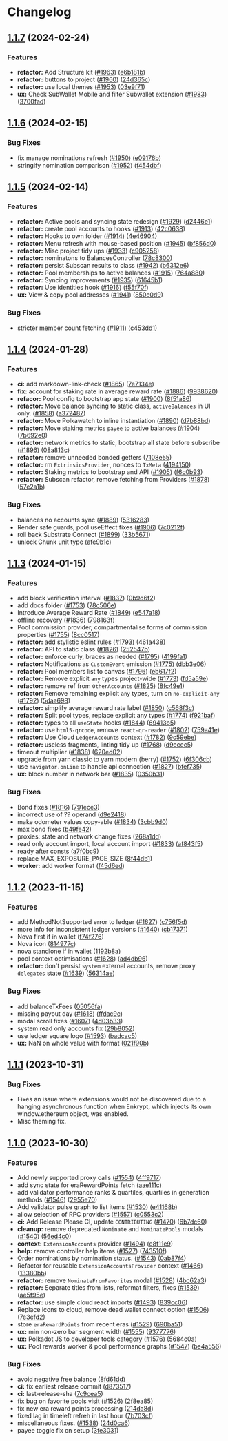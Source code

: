 # Changelog


## [1.1.7](https://github.com/paritytech/polkadot-staking-dashboard/compare/v1.1.6...v1.1.7) (2024-02-24)

### Features

* **refactor:** Add Structure kit ([#1963](https://github.com/paritytech/polkadot-staking-dashboard/issues/1963)) ([e6b181b](https://github.com/paritytech/polkadot-staking-dashboard/commit/e6b181be92c4abf706fd3b7bbe43bbf86abb6318))
* **refactor:** buttons to project ([#1960](https://github.com/paritytech/polkadot-staking-dashboard/issues/1960)) ([24d365c](https://github.com/paritytech/polkadot-staking-dashboard/commit/24d365cc7bc4ec42ff7240a5fd7d0b24285b94d4))
* **refactor:** use local themes ([#1953](https://github.com/paritytech/polkadot-staking-dashboard/issues/1953)) ([03e9f71](https://github.com/paritytech/polkadot-staking-dashboard/commit/03e9f7172a73d74b20fee0831bfd8fdc154f43c2))
* **ux:** Check SubWallet Mobile and filter Subwallet extension ([#1983](https://github.com/paritytech/polkadot-staking-dashboard/issues/1983)) ([3700fad](https://github.com/paritytech/polkadot-staking-dashboard/commit/3700fad464318bb7befd75ff254921c085cb194d))


## [1.1.6](https://github.com/paritytech/polkadot-staking-dashboard/compare/v1.1.5...v1.1.6) (2024-02-15)


### Bug Fixes

* fix manage nominations refresh ([#1950](https://github.com/paritytech/polkadot-staking-dashboard/issues/1950)) ([e09176b](https://github.com/paritytech/polkadot-staking-dashboard/commit/e09176bd74f4f78b1d8c2fb2779c77967a9f1c5d))
* stringify nomination comparison ([#1952](https://github.com/paritytech/polkadot-staking-dashboard/issues/1952)) ([f454dbf](https://github.com/paritytech/polkadot-staking-dashboard/commit/f454dbf4ee14745c6791b2d5ec763ad0a77d6fc2))


## [1.1.5](https://github.com/paritytech/polkadot-staking-dashboard/compare/v1.1.4...v1.1.5) (2024-02-14)

### Features

* **refactor:** Active pools and syncing state redesign ([#1929](https://github.com/paritytech/polkadot-staking-dashboard/issues/1929)) ([d2446e1](https://github.com/paritytech/polkadot-staking-dashboard/commit/d2446e1140fff47424984ec37e6233388b9f542b))
* **refactor:** create pool accounts to hooks ([#1913](https://github.com/paritytech/polkadot-staking-dashboard/issues/1913)) ([42c0638](https://github.com/paritytech/polkadot-staking-dashboard/commit/42c0638f464662e741085966a886bb2fdf00c4b2))
* **refactor:** Hooks to own folder ([#1914](https://github.com/paritytech/polkadot-staking-dashboard/issues/1914)) ([4e46904](https://github.com/paritytech/polkadot-staking-dashboard/commit/4e469041aeafcddd51e2abbc36d2a453529a4bff))
* **refactor:** Menu refresh with mouse-based position ([#1945](https://github.com/paritytech/polkadot-staking-dashboard/issues/1945)) ([bf856d0](https://github.com/paritytech/polkadot-staking-dashboard/commit/bf856d0610a7dc2df844440ea895496e39666148))
* **refactor:** Misc project tidy ups ([#1933](https://github.com/paritytech/polkadot-staking-dashboard/issues/1933)) ([c905258](https://github.com/paritytech/polkadot-staking-dashboard/commit/c905258ddc5587b41febfa4266fd388bf00ee75e))
* **refactor:** nominatons to BalancesController ([78c8300](https://github.com/paritytech/polkadot-staking-dashboard/commit/78c8300dd1046a261dfda888f9d5ac4d0c916e20))
* **refactor:** persist Subscan results to class ([#1942](https://github.com/paritytech/polkadot-staking-dashboard/issues/1942)) ([b6312e6](https://github.com/paritytech/polkadot-staking-dashboard/commit/b6312e60c62daef57f4fe14aaa0cc04db03eeaba))
* **refactor:** Pool memberships to active balances ([#1915](https://github.com/paritytech/polkadot-staking-dashboard/issues/1915)) ([764a880](https://github.com/paritytech/polkadot-staking-dashboard/commit/764a880e0640416a5ad88b69d2e84887624b8f11))
* **refactor:** Syncing improvements ([#1935](https://github.com/paritytech/polkadot-staking-dashboard/issues/1935)) ([61645b1](https://github.com/paritytech/polkadot-staking-dashboard/commit/61645b17cb8efb0a1a72532930583ab2c671c1af))
* **refactor:** Use identities hook ([#1916](https://github.com/paritytech/polkadot-staking-dashboard/issues/1916)) ([f55f70f](https://github.com/paritytech/polkadot-staking-dashboard/commit/f55f70f165a26615ad3046f30ad4ca50ca62ba96))
* **ux:** View & copy pool addresses ([#1941](https://github.com/paritytech/polkadot-staking-dashboard/issues/1941)) ([850c0d9](https://github.com/paritytech/polkadot-staking-dashboard/commit/850c0d9d6c8d8f481a4a5ca59616b7b0ce34b14f))


### Bug Fixes

* stricter member count fetching ([#1911](https://github.com/paritytech/polkadot-staking-dashboard/issues/1911)) ([c453dd1](https://github.com/paritytech/polkadot-staking-dashboard/commit/c453dd1e07016b46425938a26615138d361819de))


## [1.1.4](https://github.com/paritytech/polkadot-staking-dashboard/compare/v1.1.3...v1.1.4) (2024-01-28)


### Features

* **ci:** add markdown-link-check ([#1865](https://github.com/paritytech/polkadot-staking-dashboard/issues/1865)) ([7e7134e](https://github.com/paritytech/polkadot-staking-dashboard/commit/7e7134ea2a42ec56d095e0809a4eaa05f94ad793))
* **fix:** account for staking rate in average reward rate ([#1886](https://github.com/paritytech/polkadot-staking-dashboard/issues/1886)) ([9938620](https://github.com/paritytech/polkadot-staking-dashboard/commit/9938620ee417bd42761a6e63828e3dd3ab8e7ee2))
* **refacor:** Pool config to bootstrap app state ([#1900](https://github.com/paritytech/polkadot-staking-dashboard/issues/1900)) ([8f51a86](https://github.com/paritytech/polkadot-staking-dashboard/commit/8f51a8672b843b7cd7172144e2157148d03325ca))
* **refactor:** Move balance syncing to static class, `activeBalances` in UI only. ([#1858](https://github.com/paritytech/polkadot-staking-dashboard/issues/1858)) ([a372487](https://github.com/paritytech/polkadot-staking-dashboard/commit/a3724879f377c38baf0e9b04e03749e0e2f65ee0))
* **refactor:** Move Polkawatch to inline instantiation ([#1890](https://github.com/paritytech/polkadot-staking-dashboard/issues/1890)) ([d7b88bd](https://github.com/paritytech/polkadot-staking-dashboard/commit/d7b88bd57701c16ad143a6e2b70897b5086f82f6))
* **refactor:** Move staking metrics `payee` to active balances ([#1904](https://github.com/paritytech/polkadot-staking-dashboard/issues/1904)) ([7b692e0](https://github.com/paritytech/polkadot-staking-dashboard/commit/7b692e06006448604929ec23fe510a7c7492141b))
* **refactor:** network metrics to static, bootstrap all state before subscribe ([#1896](https://github.com/paritytech/polkadot-staking-dashboard/issues/1896)) ([08a813c](https://github.com/paritytech/polkadot-staking-dashboard/commit/08a813c7d47d2055984f7d32c1d8b34bec9791f4))
* **refactor:** remove unneeded bonded getters ([7108e55](https://github.com/paritytech/polkadot-staking-dashboard/commit/7108e55d3f1aeeb07cdaa7cdb5608425b0d6641a))
* **refactor:** rm `ExtrinsicsProvider`, nonces to `TxMeta` ([4194150](https://github.com/paritytech/polkadot-staking-dashboard/commit/41941509cb0d930d53f3fc98a12736b0356c6846))
* **refactor:** Staking metrics to bootstrap and API ([#1905](https://github.com/paritytech/polkadot-staking-dashboard/issues/1905)) ([f6c0b93](https://github.com/paritytech/polkadot-staking-dashboard/commit/f6c0b93fc5fcaf2961c91cdeae770d5503766fe8))
* **refactor:** Subscan refactor, remove fetching from Providers ([#1878](https://github.com/paritytech/polkadot-staking-dashboard/issues/1878)) ([57e2a1b](https://github.com/paritytech/polkadot-staking-dashboard/commit/57e2a1bed952b41441635dc9eba02b79d63d3fc0))


### Bug Fixes

* balances no accounts sync ([#1889](https://github.com/paritytech/polkadot-staking-dashboard/issues/1889)) ([5316283](https://github.com/paritytech/polkadot-staking-dashboard/commit/5316283029f9a28003bb25814623f768f3294fb8))
* Render safe guards, pool useEffect fixes  ([#1906](https://github.com/paritytech/polkadot-staking-dashboard/issues/1906)) ([7c0212f](https://github.com/paritytech/polkadot-staking-dashboard/commit/7c0212f428e56b2eba9c735a6299c3661dd47b25))
* roll back Substrate Connect ([#1899](https://github.com/paritytech/polkadot-staking-dashboard/issues/1899)) ([33b5671](https://github.com/paritytech/polkadot-staking-dashboard/commit/33b5671caf5ec09240e164e82618efb15deebe81))
* unlock Chunk unit type ([afe9b1c](https://github.com/paritytech/polkadot-staking-dashboard/commit/afe9b1c0256eb9840a375f1d7574895a07ba0f4a))


## [1.1.3](https://github.com/paritytech/polkadot-staking-dashboard/compare/v1.1.2...v1.1.3) (2024-01-15)


### Features

* add block verification interval ([#1837](https://github.com/paritytech/polkadot-staking-dashboard/issues/1837)) ([0b9d6f2](https://github.com/paritytech/polkadot-staking-dashboard/commit/0b9d6f2d0737b0713410143bfb134bcfe5bb485d))
* add docs folder ([#1753](https://github.com/paritytech/polkadot-staking-dashboard/issues/1753)) ([78c506e](https://github.com/paritytech/polkadot-staking-dashboard/commit/78c506e5c97440ed5ee9b8f7f2bc4119b23f6635))
* Introduce Average Reward Rate  ([#1849](https://github.com/paritytech/polkadot-staking-dashboard/issues/1849)) ([e547a18](https://github.com/paritytech/polkadot-staking-dashboard/commit/e547a1862ec27de233434f181322b7bd984bc665))
* offline recovery ([#1836](https://github.com/paritytech/polkadot-staking-dashboard/issues/1836)) ([798163f](https://github.com/paritytech/polkadot-staking-dashboard/commit/798163f95f1ea96ce612e9d43d1ec7cf38c71b2e))
* Pool commission provider, compartmentalise forms of commission properties ([#1755](https://github.com/paritytech/polkadot-staking-dashboard/issues/1755)) ([8cc0517](https://github.com/paritytech/polkadot-staking-dashboard/commit/8cc0517e1e85099f51f43f17cf8fe227e8a68a5b))
* **refactor:** add stylistic eslint rules ([#1793](https://github.com/paritytech/polkadot-staking-dashboard/issues/1793)) ([461a438](https://github.com/paritytech/polkadot-staking-dashboard/commit/461a438cbf05b7a104efea52857356733773121a))
* **refactor:** API to static class ([#1826](https://github.com/paritytech/polkadot-staking-dashboard/issues/1826)) ([252547b](https://github.com/paritytech/polkadot-staking-dashboard/commit/252547ba299c3d5ecff773da4da47a458bd27cae))
* **refactor:** enforce curly, braces as needed ([#1795](https://github.com/paritytech/polkadot-staking-dashboard/issues/1795)) ([4199fa1](https://github.com/paritytech/polkadot-staking-dashboard/commit/4199fa1a16b39df8c47210ce4fdf9bafdb98997e))
* **refactor:** Notifications as `CustomEvent` emission ([#1775](https://github.com/paritytech/polkadot-staking-dashboard/issues/1775)) ([dbb3e06](https://github.com/paritytech/polkadot-staking-dashboard/commit/dbb3e06859f19f878b4afbd0d372c9b12a9ffc97))
* **refactor:** Pool members list to canvas ([#1796](https://github.com/paritytech/polkadot-staking-dashboard/issues/1796)) ([eb617f2](https://github.com/paritytech/polkadot-staking-dashboard/commit/eb617f274d6df26450502cfdef4bfcda5d657de4))
* **refactor:** Remove explicit `any` types project-wide ([#1773](https://github.com/paritytech/polkadot-staking-dashboard/issues/1773)) ([fd5a59e](https://github.com/paritytech/polkadot-staking-dashboard/commit/fd5a59eb5933f3ab11fd48eba8015889a7cc5325))
* **refactor:** remove ref from `OtherAccounts` ([#1825](https://github.com/paritytech/polkadot-staking-dashboard/issues/1825)) ([8fc49e1](https://github.com/paritytech/polkadot-staking-dashboard/commit/8fc49e180b0fcd836d8fabe6ac92cc84b6a67a0c))
* **refactor:** Remove remaining explicit `any` types, turn on `no-explicit-any` ([#1792](https://github.com/paritytech/polkadot-staking-dashboard/issues/1792)) ([5daa698](https://github.com/paritytech/polkadot-staking-dashboard/commit/5daa69827081a485d323cd51d24ab3d558954ec2))
* **refactor:** simplify average reward rate label ([#1850](https://github.com/paritytech/polkadot-staking-dashboard/issues/1850)) ([c568f3c](https://github.com/paritytech/polkadot-staking-dashboard/commit/c568f3c32f98fc0924cf60a3f41445a3cfd0d77e))
* **refactor:** Split pool types, replace explicit any types ([#1774](https://github.com/paritytech/polkadot-staking-dashboard/issues/1774)) ([f921baf](https://github.com/paritytech/polkadot-staking-dashboard/commit/f921baf5a08b3199cd6eff19ea3fb2d2a9897fc3))
* **refactor:** types to all `useState` hooks ([#1844](https://github.com/paritytech/polkadot-staking-dashboard/issues/1844)) ([69413b5](https://github.com/paritytech/polkadot-staking-dashboard/commit/69413b5cffb9202de918bbd763d9b8cc049509ef))
* **refactor:** use `html5-qrcode`, remove `react-qr-reader` ([#1802](https://github.com/paritytech/polkadot-staking-dashboard/issues/1802)) ([759a41e](https://github.com/paritytech/polkadot-staking-dashboard/commit/759a41ed0dda7814fbf72eaf5c625a93fc95af4b))
* **refactor:** Use Cloud `LedgerAccounts` context ([#1782](https://github.com/paritytech/polkadot-staking-dashboard/issues/1782)) ([9c59ebe](https://github.com/paritytech/polkadot-staking-dashboard/commit/9c59ebeaa7d83dfe45bd21ed7c0df552fab9f13a))
* **refactor:** useless fragments, linting tidy up ([#1768](https://github.com/paritytech/polkadot-staking-dashboard/issues/1768)) ([d9ecec5](https://github.com/paritytech/polkadot-staking-dashboard/commit/d9ecec52807cbc62b071f2abc2e6c4f1b6b2d177))
* timeout multiplier ([#1838](https://github.com/paritytech/polkadot-staking-dashboard/issues/1838)) ([620ed02](https://github.com/paritytech/polkadot-staking-dashboard/commit/620ed027f88874afd0246cba6425f971a522b4ba))
* upgrade from yarn classic to yarn modern (berry) ([#1752](https://github.com/paritytech/polkadot-staking-dashboard/issues/1752)) ([6f306cb](https://github.com/paritytech/polkadot-staking-dashboard/commit/6f306cbd645ded670090fa16cd804a8cf069ea8b))
* use `navigator.onLine` to handle api connection ([#1827](https://github.com/paritytech/polkadot-staking-dashboard/issues/1827)) ([bfef735](https://github.com/paritytech/polkadot-staking-dashboard/commit/bfef73520220d69841f33a4a001106b23490a103))
* **ux:** block number in network bar ([#1835](https://github.com/paritytech/polkadot-staking-dashboard/issues/1835)) ([0350b31](https://github.com/paritytech/polkadot-staking-dashboard/commit/0350b31234534c3c0a5d05ecd7d8db91dd218081))


### Bug Fixes

* Bond fixes ([#1816](https://github.com/paritytech/polkadot-staking-dashboard/issues/1816)) ([791ece3](https://github.com/paritytech/polkadot-staking-dashboard/commit/791ece366b7319a054f78a1d9b10f9891214c853))
* incorrect use of ?? operand ([d9e2418](https://github.com/paritytech/polkadot-staking-dashboard/commit/d9e2418e0c6ba28a80caea19b02ecadbcb38c61b))
* make odometer values copy-able ([#1834](https://github.com/paritytech/polkadot-staking-dashboard/issues/1834)) ([3cbb9d0](https://github.com/paritytech/polkadot-staking-dashboard/commit/3cbb9d00992848a7eee7c7c118548336bee2cd47))
* max bond fixes ([b49fe42](https://github.com/paritytech/polkadot-staking-dashboard/commit/b49fe423074e8032984bb0fc53476d3e43838eda))
* proxies: state and network change fixes ([268a1dd](https://github.com/paritytech/polkadot-staking-dashboard/commit/268a1dd8d45e0ea5b751547b405e10c2cda15731))
* read only account import, local account import ([#1833](https://github.com/paritytech/polkadot-staking-dashboard/issues/1833)) ([af843f5](https://github.com/paritytech/polkadot-staking-dashboard/commit/af843f5d706f5123ea54a54b811b56d2f7cf8d24))
* ready after consts ([a7f0bc9](https://github.com/paritytech/polkadot-staking-dashboard/commit/a7f0bc9dfd434bbcd653912a5897f7b6e2acd097))
* replace MAX_EXPOSURE_PAGE_SIZE ([8f44db1](https://github.com/paritytech/polkadot-staking-dashboard/commit/8f44db1d69c91277b446ed1c9ccdbc231495ba85))
* **worker:** add worker format ([f45d6ed](https://github.com/paritytech/polkadot-staking-dashboard/commit/f45d6ed08fbf339b3e27ecc0a53a6246e2f55f8d))


## [1.1.2](https://github.com/paritytech/polkadot-staking-dashboard/compare/v1.1.1...v1.1.2) (2023-11-15)


### Features

* add MethodNotSupported error to ledger ([#1627](https://github.com/paritytech/polkadot-staking-dashboard/issues/1627)) ([c756f5d](https://github.com/paritytech/polkadot-staking-dashboard/commit/c756f5da167279fc1fb3adbf9907bc7034a0904b))
* more info for inconsistent ledger versions ([#1640](https://github.com/paritytech/polkadot-staking-dashboard/issues/1640)) ([cb17371](https://github.com/paritytech/polkadot-staking-dashboard/commit/cb17371b5713b52fd1c34ec0bb647f2171ae21b4))
* Nova first if in wallet ([f74f276](https://github.com/paritytech/polkadot-staking-dashboard/commit/f74f27626ea890796bbba1714ec92c7b08964948))
* Nova icon ([814977c](https://github.com/paritytech/polkadot-staking-dashboard/commit/814977ce01da31716ed3a95140e9b42b71f2a233))
* nova standlone if in wallet ([1192b8a](https://github.com/paritytech/polkadot-staking-dashboard/commit/1192b8aa73af505c7e308a6f66833cc3f4de6453))
* pool context optimisations ([#1628](https://github.com/paritytech/polkadot-staking-dashboard/issues/1628)) ([ad4db96](https://github.com/paritytech/polkadot-staking-dashboard/commit/ad4db969875daf7994d57df1b4c572b92ae76b26))
* **refactor:** don't persist `system` external accounts, remove proxy `delegates` state ([#1639](https://github.com/paritytech/polkadot-staking-dashboard/issues/1639)) ([56314ae](https://github.com/paritytech/polkadot-staking-dashboard/commit/56314ae8584f42a40067c7c91abba94d7570afaf))


### Bug Fixes

* add balanceTxFees ([05056fa](https://github.com/paritytech/polkadot-staking-dashboard/commit/05056fafe870c5a0bb7e4426f002c392563ddce7))
* missing payout day ([#1618](https://github.com/paritytech/polkadot-staking-dashboard/issues/1618)) ([ffdac9c](https://github.com/paritytech/polkadot-staking-dashboard/commit/ffdac9c517672acdbdf911635d41b135b43ef85e))
* modal scroll fixes ([#1607](https://github.com/paritytech/polkadot-staking-dashboard/issues/1607)) ([4d03b33](https://github.com/paritytech/polkadot-staking-dashboard/commit/4d03b33bcd1ce0edc962b61cb3415efdcebf7a29))
* system read only accounts fix ([29b8052](https://github.com/paritytech/polkadot-staking-dashboard/commit/29b8052ee2e7605b967e2f684fbb316f824eabd5))
* use ledger square logo ([#1593](https://github.com/paritytech/polkadot-staking-dashboard/issues/1593)) ([badcac5](https://github.com/paritytech/polkadot-staking-dashboard/commit/badcac5c639855519d99f72f63d2efa1465e05eb))
* **ux:** NaN on whole value with format ([021f90b](https://github.com/paritytech/polkadot-staking-dashboard/commit/021f90b138cf109bfa69a8bcef9ac8bcf173f496))

## [1.1.1](https://github.com/paritytech/polkadot-staking-dashboard/compare/v1.1.0...v1.1.1) (2023-10-31)

### Bug Fixes

* Fixes an issue where extensions would not be discovered due to a hanging asynchronous function when Enkrypt, which injects its own window.ethereum object, was enabled.
* Misc theming fix.


## [1.1.0](https://github.com/paritytech/polkadot-staking-dashboard/compare/v1.0.9...v1.1.0) (2023-10-30)


### Features

* Add newly supported proxy calls ([#1554](https://github.com/paritytech/polkadot-staking-dashboard/issues/1554)) ([4ff9717](https://github.com/paritytech/polkadot-staking-dashboard/commit/4ff9717c3dce4068f31ec0dcc34c128df7eb4f06))
* add sync state for eraRewardPoints fetch ([aae111c](https://github.com/paritytech/polkadot-staking-dashboard/commit/aae111c538f2091a1694a13e21b14d1bcef47e8f))
* add validator performance ranks & quartiles, quartiles in generation methods ([#1546](https://github.com/paritytech/polkadot-staking-dashboard/issues/1546)) ([2955e70](https://github.com/paritytech/polkadot-staking-dashboard/commit/2955e706927eaf4da8952790ac7a3d2ed63d79f4))
* Add validator pulse graph to list items ([#1530](https://github.com/paritytech/polkadot-staking-dashboard/issues/1530)) ([e41168b](https://github.com/paritytech/polkadot-staking-dashboard/commit/e41168b93378f03a13c760af19a51af4d5a583e3))
* allow selection of RPC providers ([#1557](https://github.com/paritytech/polkadot-staking-dashboard/issues/1557)) ([c0553c2](https://github.com/paritytech/polkadot-staking-dashboard/commit/c0553c2c9b466a37b9d55811dbce1b8fbb6dafd3))
* **ci:** Add Release Please CI, update `CONTRIBUTING` ([#1470](https://github.com/paritytech/polkadot-staking-dashboard/issues/1470)) ([6b7dc60](https://github.com/paritytech/polkadot-staking-dashboard/commit/6b7dc60cece70cfeb4190ac4dacc205112578288))
* **cleanup:** remove deprecated `Nominate` and `NominatePools` modals ([#1540](https://github.com/paritytech/polkadot-staking-dashboard/issues/1540)) ([56ed4c0](https://github.com/paritytech/polkadot-staking-dashboard/commit/56ed4c0056278f706010a0eabee7978c2bebd03c))
* **context:** `ExtensionAccounts` provider ([#1494](https://github.com/paritytech/polkadot-staking-dashboard/issues/1494)) ([e8f11e9](https://github.com/paritytech/polkadot-staking-dashboard/commit/e8f11e92730dbb4b624b2ad6fa9fb5cf37732a1f))
* **help:** remove controller help items ([#1527](https://github.com/paritytech/polkadot-staking-dashboard/issues/1527)) ([743510f](https://github.com/paritytech/polkadot-staking-dashboard/commit/743510f30d87dc7d60d01bc5f530e856d416c6e2))
* Order nominations by nomination status. ([#1543](https://github.com/paritytech/polkadot-staking-dashboard/issues/1543)) ([0ab87f4](https://github.com/paritytech/polkadot-staking-dashboard/commit/0ab87f46db16576cd9ee9a795dfb28f82b6391c9))
* Refactor for reusable `ExtensionAccountsProvider` context  ([#1466](https://github.com/paritytech/polkadot-staking-dashboard/issues/1466)) ([13380bb](https://github.com/paritytech/polkadot-staking-dashboard/commit/13380bb5049fe8b55695d58e24a3928432b730d3))
* **refactor:** remove `NominateFromFavorites` modal ([#1528](https://github.com/paritytech/polkadot-staking-dashboard/issues/1528)) ([4bc62a3](https://github.com/paritytech/polkadot-staking-dashboard/commit/4bc62a373e3c4129adb5b717b56333356efc6b26))
* **refactor:** Separate titles from lists, reformat filters, fixes ([#1539](https://github.com/paritytech/polkadot-staking-dashboard/issues/1539)) ([ae5f95e](https://github.com/paritytech/polkadot-staking-dashboard/commit/ae5f95ed1036e7383ae59e2e6ff89833e5d6a179))
* **refactor:** use simple cloud react imports ([#1493](https://github.com/paritytech/polkadot-staking-dashboard/issues/1493)) ([839cc06](https://github.com/paritytech/polkadot-staking-dashboard/commit/839cc06c0dc4655f5ce383ed4c72d95cb0a32f39))
* Replace icons to cloud, remove dead wallet connect option ([#1506](https://github.com/paritytech/polkadot-staking-dashboard/issues/1506)) ([7e3efd2](https://github.com/paritytech/polkadot-staking-dashboard/commit/7e3efd2c8ec9864ca40ccc165c7ab5f76b581f94))
* store `eraRewardPoints` from recent eras ([#1529](https://github.com/paritytech/polkadot-staking-dashboard/issues/1529)) ([690ba51](https://github.com/paritytech/polkadot-staking-dashboard/commit/690ba51e7b8cfc7285fbdb90748362d85e848460))
* **ux:** min non-zero bar segment width ([#1555](https://github.com/paritytech/polkadot-staking-dashboard/issues/1555)) ([9377776](https://github.com/paritytech/polkadot-staking-dashboard/commit/9377776369fb6c63629c8622fd3ab9087ab70502))
* **ux:** Polkadot JS to developer tools category ([#1576](https://github.com/paritytech/polkadot-staking-dashboard/issues/1576)) ([5684c0a](https://github.com/paritytech/polkadot-staking-dashboard/commit/5684c0aaf45426ca9839abbb9b845bb5fee175ec))
* **ux:** Pool rewards worker & pool performance graphs ([#1547](https://github.com/paritytech/polkadot-staking-dashboard/issues/1547)) ([be4a556](https://github.com/paritytech/polkadot-staking-dashboard/commit/be4a5568fa7e46b33295f48ded3b7a2c81eec14c))


### Bug Fixes

* avoid negative free balance ([8fd61dd](https://github.com/paritytech/polkadot-staking-dashboard/commit/8fd61dd4bc68c8a4fa5982839761066accba20aa))
* **ci:** fix earliest release commit ([d873517](https://github.com/paritytech/polkadot-staking-dashboard/commit/d8735175cdb2a3ff2baf45df388634973eb6ee33))
* **ci:** last-release-sha ([7c9cea5](https://github.com/paritytech/polkadot-staking-dashboard/commit/7c9cea5dc4d04f05b59e46a6b2e5544e8a6b3ab3))
* fix bug on favorite pools visit ([#1526](https://github.com/paritytech/polkadot-staking-dashboard/issues/1526)) ([2f8ea85](https://github.com/paritytech/polkadot-staking-dashboard/commit/2f8ea85f6c639cf18d8154e6b908ef483122781a))
* fix new era reward points processing ([214da8d](https://github.com/paritytech/polkadot-staking-dashboard/commit/214da8d5c05f723c42c739f700d2180318bcf60f))
* fixed lag in timeleft refreh in last hour ([7b703cf](https://github.com/paritytech/polkadot-staking-dashboard/commit/7b703cfff83acd89a20b5075d0de6827cdfc22d8))
* miscellaneous fixes. ([#1538](https://github.com/paritytech/polkadot-staking-dashboard/issues/1538)) ([24d0ca6](https://github.com/paritytech/polkadot-staking-dashboard/commit/24d0ca6ed4b5c0d081db941c3cae898468fecdcc))
* payee toggle fix on setup ([3fe3031](https://github.com/paritytech/polkadot-staking-dashboard/commit/3fe30315d18691be6e7be846b945eb84cf89b8cf))
